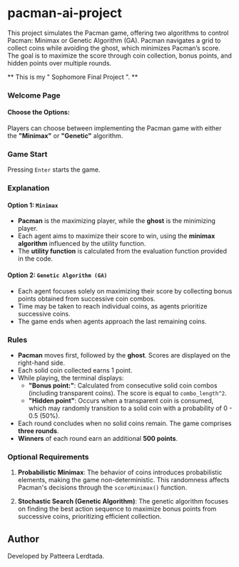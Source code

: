 # pacman-ai-project
This project simulates the Pacman game, offering two algorithms to control Pacman: Minimax or Genetic Algorithm (GA). Pacman navigates a grid to collect coins while avoiding the ghost, which minimizes Pacman’s score. The goal is to maximize the score through coin collection, bonus points, and hidden points over multiple rounds.

 ** This is my " Sophomore Final Project ". **

### Welcome Page

#### Choose the Options:
Players can choose between implementing the Pacman game with either the **"Minimax"** or **"Genetic"** algorithm.

### Game Start

Pressing ` Enter ` starts the game.

### Explanation

#### Option 1: `Minimax`

- **Pacman** is the maximizing player, while the **ghost** is the minimizing player.
- Each agent aims to maximize their score to win, using the **minimax algorithm** influenced by the utility function.
- The **utility function** is calculated from the evaluation function provided in the code.

#### Option 2: `Genetic Algorithm (GA)`

- Each agent focuses solely on maximizing their score by collecting bonus points obtained from successive coin combos.
- Time may be taken to reach individual coins, as agents prioritize successive coins.
- The game ends when agents approach the last remaining coins.

### Rules

- **Pacman** moves first, followed by the **ghost**. Scores are displayed on the right-hand side.
- Each solid coin collected earns 1 point.
- While playing, the terminal displays:
  - **"Bonus point:"**: Calculated from consecutive solid coin combos (including transparent coins). The score is equal to `combo_length^2`.
  - **"Hidden point"**: Occurs when a transparent coin is consumed, which may randomly transition to a solid coin with a probability of 0 - 0.5 (50%).
- Each round concludes when no solid coins remain. The game comprises **three rounds**.
- **Winners** of each round earn an additional **500 points**.

### Optional Requirements

1. **Probabilistic Minimax**: The behavior of coins introduces probabilistic elements, making the game non-deterministic. This randomness affects Pacman's decisions through the `scoreMinimax()` function.
  
2. **Stochastic Search (Genetic Algorithm)**: The genetic algorithm focuses on finding the best action sequence to maximize bonus points from successive coins, prioritizing efficient collection.
   
## Author
Developed by Patteera Lerdtada.

